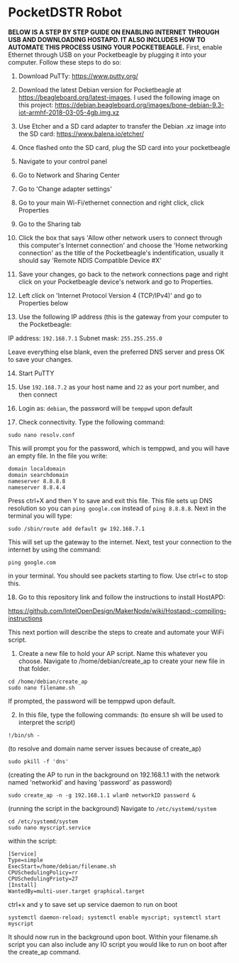 # PocketDSTR Robot

**BELOW IS A STEP BY STEP GUIDE ON ENABLING INTERNET THROUGH USB AND DOWNLOADING HOSTAPD.
IT ALSO INCLUDES HOW TO AUTOMATE THIS PROCESS USING YOUR POCKETBEAGLE.**
First, enable Ethernet through USB on your Pocketbeagle by plugging it into your computer. 
Follow these steps to do so: 

1. Download PuTTy: https://www.putty.org/ 

2. Download the latest Debian version for Pocketbeagle at https://beagleboard.org/latest-images. 
I used the following image on this project: 
https://debian.beagleboard.org/images/bone-debian-9.3-iot-armhf-2018-03-05-4gb.img.xz 

3. Use Etcher and a SD card adapter to transfer the Debian .xz image into the SD card: https://www.balena.io/etcher/
 
4. Once flashed onto the SD card, plug the SD card into your pocketbeagle

5. Navigate to your control panel 

6. Go to Network and Sharing Center 

7. Go to 'Change adapter settings'

8. Go to your main Wi-Fi/ethernet connection and right click, click Properties 

9. Go to the Sharing tab 

10. Click the box that says 'Allow other network users to connect through this computer's Internet connection' 
and choose the 'Home networking connection' as the title of the Pocketbeagle's indentification, 
usually it should say 'Remote NDIS Compatible Device #X' 

11. Save your changes, 
go back to the network connections page and 
right click on your Pocketbeagle device's network and go to Properties. 

12. Left click on 'Internet Protocol Version 4 (TCP/IPv4)' and go to Properties below 

13. Use the following IP address (this is the gateway from your computer to the Pocketbeagle: 

IP address: ```192.168.7.1``` 
Subnet mask: ```255.255.255.0```

Leave everything else blank, even the preferred DNS server and press OK to save your changes. 

14. Start PuTTY 

15. Use ```192.168.7.2``` as your host name and ```22``` as your port number, and then connect

16. Login as: ```debian```, the password will be ```temppwd``` upon default 

17. Check connectivity. 
Type the following command: 

```
sudo nano resolv.conf
```


This will prompt you for the password, which is temppwd, and you will have an empty file. 
In the file you write: 
```
domain localdomain 
domain searchdomain 
nameserver 8.8.8.8 
nameserver 8.8.4.4 
```
Press ctrl+X and then Y to save and exit this file. 
This file sets up DNS resolution so you can ```ping google.com``` instead of ```ping 8.8.8.8```. 
Next in the terminal you will type:

```
sudo /sbin/route add default gw 192.168.7.1
```

This will set up the gateway to the internet. Next, test your connection to the internet by using the command: 

```
ping google.com
```

in your terminal. You should see packets starting to flow. Use ctrl+c to stop this. 

18. Go to this repository link and follow the instructions to install HostAPD:

https://github.com/IntelOpenDesign/MakerNode/wiki/Hostapd:-compiling-instructions




This next portion will describe the steps to create and automate your WiFi script.

1. Create a new file to hold your AP script. Name this whatever you choose.
Navigate to /home/debian/create_ap to create your new file in that folder.
```
cd /home/debian/create_ap
sudo nano filename.sh
```
If prompted, the password will be temppwd upon default.

2. In this file, type the following commands:
(to ensure sh will be used to interpret the script)
```
!/bin/sh -
```
(to resolve and domain name server issues because of create_ap)
```
sudo pkill -f 'dns'
```
(creating the AP to run in the background on 192.168.1.1 with the network named 'networkid' and having 'password' as password)

```
sudo create_ap -n -g 192.168.1.1 wlan0 networkID password &
```

(running the script in the background)
Navigate to ```/etc/systemd/system```

```
cd /etc/systemd/system
sudo nano myscript.service
```

within the script:
```
[Service]
Type=simple
ExecStart=/home/debian/filename.sh
CPUSchedulingPolicy=rr
CPUSchedulingPrioty=27
[Install]
WantedBy=multi-user.target graphical.target
```
ctrl+x and y to save
set up service daemon to run on boot

```systemctl daemon-reload; systemctl enable myscript; systemctl start myscript```

It should now run in the background upon boot.
Within your filename.sh script you can also include any IO script you would like to run on boot after the create_ap command.





